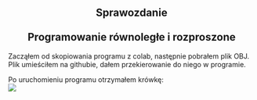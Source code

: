 <h2 align="center"><center>Sprawozdanie</center>
<br>Programowanie równoległe i rozproszone</h2>
Zacząłem od skopiowania programu z colab, następnie pobrałem plik OBJ. Plik umieściłem na githubie, dałem przekierowanie do niego w programie.

Po uruchomieniu programu otrzymałem krówkę:<br>
<img src="https://github.com/kurcevsky/lab12/blob/main/Zrzut%20ekranu%20(124).png?raw=true">
